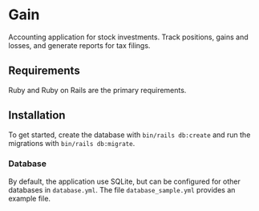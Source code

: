 # Gain

Accounting application for stock investments. Track positions, gains and losses, and generate reports for tax filings.

## Requirements

Ruby and Ruby on Rails are the primary requirements.

## Installation

To get started, create the database with `bin/rails db:create` and run the migrations with `bin/rails db:migrate`.


### Database

By default, the application use SQLite, but can be configured for other databases in `database.yml`. The file `database_sample.yml` provides an example file.


